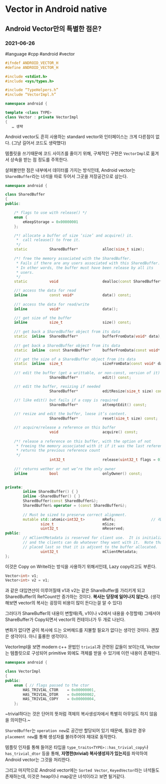 # Vector in Android native
## Android Vector만의 특별한 점은?
### 2021-06-26
#language  #cpp #android #vector

```cpp
#ifndef ANDROID_VECTOR_H
#define ANDROID_VECTOR_H

#include <stdint.h>
#include <sys/types.h>

#include “TypeHelpers.h”
#include “VectorImpl.h”

namespace android {

template <class TYPE>
class Vector : private VectorImpl
{
   … 생략
```

Android vector도 흔히 사용하는 standard vector와 인터페이스는 크게 다른점이 없다.
(그냥 길어서 코드도 생략했다)

템플릿을 쓰기때문에 코드 사이즈를 줄이기 위해,
구체적인 구현은 `VectorImpl`로 옮겨서 상속을 받는 점 정도를 주목한다.

살펴볼만한 점은 내부에서 데이터를 가지는 방식인데,
Android vector는 `SharedBuffer`라는 녀석을 따로 두어서 그곳을 저장공간으로 삼는다.

```cpp
namespace android {

class SharedBuffer
{
public:

    /* flags to use with release() */
    enum {
        eKeepStorage = 0x00000001
    };

    /*! allocate a buffer of size ‘size’ and acquire() it.
     *  call release() to free it.
     */
    static          SharedBuffer*           alloc(size_t size);
    
    /*! free the memory associated with the SharedBuffer.
     * Fails if there are any users associated with this SharedBuffer.
     * In other words, the buffer must have been release by all its
     * users.
     */
    static          void                    dealloc(const SharedBuffer* released);

    //! access the data for read
    inline          const void*             data() const;
    
    //! access the data for read/write
    inline          void*                   data();

    //! get size of the buffer
    inline          size_t                  size() const;
 
    //! get back a SharedBuffer object from its data
    static  inline  SharedBuffer*           bufferFromData(void* data);
    
    //! get back a SharedBuffer object from its data
    static  inline  const SharedBuffer*     bufferFromData(const void* data);

    //! get the size of a SharedBuffer object from its data
    static  inline  size_t                  sizeFromData(const void* data);
    
    //! edit the buffer (get a writtable, or non-const, version of it)
                    SharedBuffer*           edit() const;

    //! edit the buffer, resizing if needed
                    SharedBuffer*           editResize(size_t size) const;

    //! like edit() but fails if a copy is required
                    SharedBuffer*           attemptEdit() const;
    
    //! resize and edit the buffer, loose it’s content.
                    SharedBuffer*           reset(size_t size) const;

    //! acquire/release a reference on this buffer
                    void                    acquire() const;
                    
    /*! release a reference on this buffer, with the option of not
     * freeing the memory associated with it if it was the last reference
     * returns the previous reference count
     */     
                    int32_t                 release(uint32_t flags = 0) const;
    
    //! returns wether or not we’re the only owner
    inline          bool                    onlyOwner() const;
    

private:
        inline SharedBuffer() { }
        inline ~SharedBuffer() { }
        SharedBuffer(const SharedBuffer&);
        SharedBuffer& operator = (const SharedBuffer&);
 
        // Must be sized to preserve correct alignment.
        mutable std::atomic<int32_t>        mRefs;                // 레퍼런스 카운터!
                size_t                      mSize;
                uint32_t                    mReserved;
public:
        // mClientMetadata is reserved for client use.  It is initialized to 0
        // and the clients can do whatever they want with it.  Note that this is
        // placed last so that it is adjcent to the buffer allocated.
                uint32_t                    mClientMetadata;
};
```

이것은 Copy on Write라는 방식을 사용하기 위해서인데, Lazy copy라고도 부른다.

```cpp
Vector<int> v1;
Vector<int> v2 = v1;
```
과 같은 대입연산이 이루어질때 v1과 v2는 같은 ShareBuffer를 가리키게 되고 SharedBuffer의 RefCount만 증가하는 것이다. **복사는 당장에 일어나지 않는다.** (생각해보면 vector의 복사는 굉장히 비용이 많이 든다는걸 알 수 있다)

그러다가 ShareBuffer의 내용이 변할때(즉, v1이나 v2에서 내용을 수정할때) 그때서야 ShareBuffer가 Copy되면서 vector의 컨테이너가 두 개로 나뉜다.

변화가 없다면 굳이 복사에 드는 오버헤드를 지불할 필요가 없다는 생각인 것이다.
괜찮은 생각이다. 아니 훌륭한 생각이다.

VectorImpl을 보면 modern c++ 문법인 `trivial`과 관련된 값들이 보이는데,
Vector는 템플릿으로 구성되어 primitive 외에도 객체를 받을 수 있기에 이런 내용이 존재한다.

```cpp
namespace android {

class VectorImpl
{
public:
    enum { // flags passed to the ctor
        HAS_TRIVIAL_CTOR    = 0x00000001,
        HAS_TRIVIAL_DTOR    = 0x00000002,
        HAS_TRIVIAL_COPY    = 0x00000004,
    };
```

~trivial하다는 것은 단어의 뜻처럼 객체의 복사생성자에서 특별히 아무일도 하지 않음을 의미한다.~

`SharedBuffer`는 `operation new`로 공간만 할당되어 있기 때문에,
필요한 경우 `placement new`를 통해 생성자를 불러주어야 제대로 동작한다.

템플릿 인자를 통해 들어온 타입을 `type_traits<TYPE>::has_trivial_copy`나 `has_trivial_dtor` 등을 통해,
**자명한(trivial) 복사생성자가 있는지**를 파악하여 Android vector는 그것을 처리한다.

그리고 마지막으로 Android vector에는 `Sorted Vector`, `KeyedVector`라는 녀석들도 존재하는데,
이것은 heap이나 map같은 녀석이라고 보면 될거같다.